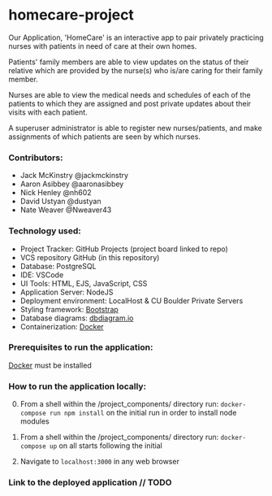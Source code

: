 # homecare-project

Our Application, 'HomeCare' is an interactive app to pair privately practicing nurses with patients in need of care at their own homes.

Patients' family members are able to view updates on the status of their relative which are provided by the nurse(s) who is/are caring for their family member.

Nurses are able to view the medical needs and schedules of each of the patients to which they are assigned and post private updates about their visits with each patient.
 
A superuser administrator is able to register new nurses/patients, and make assignments of which patients are seen by which nurses.

### Contributors:
- Jack McKinstry @jackmckinstry
- Aaron Asibbey @aaronasibbey
- Nick Henley @nh602
- David Ustyan @dustyan
- Nate Weaver @Nweaver43

### Technology used:
- Project Tracker: GitHub Projects (project board linked to repo)
- VCS repository GitHub (in this repository)
- Database: PostgreSQL
- IDE: VSCode
- UI Tools: HTML, EJS, JavaScript, CSS
- Application Server: NodeJS
- Deployment environment: LocalHost & CU Boulder Private Servers
- Styling framework: [Bootstrap](https://getbootstrap.com/)
- Database diagrams: [dbdiagram.io](https://dbdiagram.io/)
- Containerization: [Docker](https://www.docker.com/)

### Prerequisites to run the application:
[Docker](https://www.docker.com/) must be installed

### How to run the application locally:
0. From a shell within the /project_components/ directory run: `docker-compose run npm install` on the initial run in order to install node modules

1. From a shell within the /project_components/ directory run: `docker-compose up` on all starts following the initial

2. Navigate to `localhost:3000` in any web browser

### Link to the deployed application // TODO
